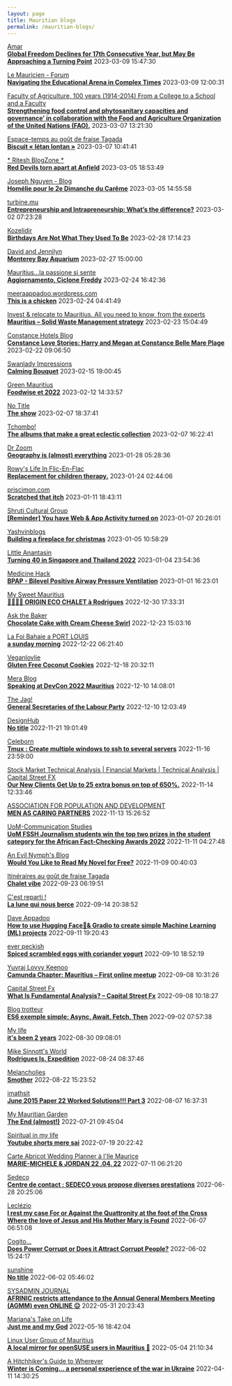 ```yaml
---
layout: page
title: Mauritian blogs
permalink: /mauritian-blogs/
---
```


[Amar](https://amarbheenick.blogspot.com/)  
**[Global Freedom Declines for 17th Consecutive Year, but May Be Approaching a Turning Point](https://amarbheenick.blogspot.com/2023/03/global-freedom-declines-for-17th.html)**  2023-03-09 15:47:30

[Le Mauricien - Forum](https://www.lemauricien.com/category/opinions/forum/)  
**[Navigating the Educational Arena in Complex Times](https://www.lemauricien.com/le-mauricien/navigating-the-educational-arena-in-complex-times/543930/)**  2023-03-09 12:00:31

[Faculty of Agriculture, 100 years (1914-2014)         From a College to a School and a Faculty](https://facultyagriculture.blogspot.com/)  
**[Strengthening food control and phytosanitary capacities and governance’ in collaboration with the Food and Agriculture Organization of the United Nations (FAO).](https://facultyagriculture.blogspot.com/2023/03/strengthening-food-control-and.html)**  2023-03-07 13:21:30

[Espace-temps au goût de fraise Tagada](http://gadatagada.blogspot.com/)  
**[Biscuit « létan lontan »](http://gadatagada.blogspot.com/2023/03/biscuit-letan-lontan.html)**  2023-03-07 10:41:41

[* Ritesh BlogZone *](https://ritesh2103.wordpress.com)  
**[Red Devils torn apart at Anfield](https://ritesh2103.wordpress.com/2023/03/05/red-devils-torn-apart-at-anfield/)**  2023-03-05 18:53:49

[Joseph Nguyen - Blog](https://josephnguyenmahebourg.blogspot.com/)  
**[Homélie pour le 2e Dimanche du Carême](https://josephnguyenmahebourg.blogspot.com/2023/03/homelie-pour-le-2e-dimanche-du-careme.html)**  2023-03-05 14:55:58

[turbine.mu](https://turbine.mu)  
**[Entrepreneurship and Intrapreneurship: What’s the difference?](https://turbine.mu/2023/03/02/difference-between-entrepreneurship-intrapreneurship/)**  2023-03-02 07:23:28

[Kozelidir](http://kozelidir.blogspot.com/)  
**[Birthdays Are Not What They Used To Be](http://kozelidir.blogspot.com/2023/02/birthdays-are-not-what-they-used-to-be.html)**  2023-02-28 17:14:23

[David and Jennilyn](https://davidandjennilyn.com)  
**[Monterey Bay Aquarium](https://davidandjennilyn.com/2023/02/27/monterey-bay-aquarium/)**  2023-02-27 15:00:00

[Mauritius...la passione si sente](https://mauritiuslapassionesisente.blogspot.com/)  
**[Aggiornamento, Ciclone Freddy](https://mauritiuslapassionesisente.blogspot.com/2023/02/freddy-passera-da-grand-baie-alle-17.html)**  2023-02-24 16:42:36

[meeraappadoo.wordpress.com](https://meeraappadoo.wordpress.com)  
**[This is a chicken](https://meeraappadoo.wordpress.com/2023/02/24/this-is-a-chicken/)**  2023-02-24 04:41:49

[Invest & relocate to Mauritius. All you need to know, from the experts](https://relocationmauritius.wordpress.com)  
**[Mauritius – Solid Waste Management strategy](https://relocationmauritius.wordpress.com/2023/02/23/mauritius-solid-waste-management-strategy/)**  2023-02-23 15:04:49

[Constance Hotels Blog](https://blog.constancehotels.com)  
**[Constance Love Stories: Harry and Megan at Constance Belle Mare Plage](https://blog.constancehotels.com/constance-love-stories-harry-and-megan-at-constance-belle-mare-plage/)**  2023-02-22 09:06:50

[Swanlady Impressions](https://swanlady-impressions.blogspot.com/)  
**[Calming Bouquet](https://swanlady-impressions.blogspot.com/2023/02/calming-bouquet.html)**  2023-02-15 19:00:45

[Green Mauritius](https://greenmauritius.blogspot.com/)  
**[Foodwise et 2022](https://greenmauritius.blogspot.com/2023/02/foodwise-et-2022.html)**  2023-02-12 14:33:57

[No Title](https://vintishgokool.blogspot.com/)  
**[The show](https://vintishgokool.blogspot.com/2023/02/the-show.html)**  2023-02-07 18:37:41

[Tchombo!](https://tchombo.blogspot.com/)  
**[The albums that make a great eclectic collection](https://tchombo.blogspot.com/2023/01/the-albums-that-make-great-eclectic.html)**  2023-02-07 16:22:41

[Dr Zoom](https://zoomdr.blogspot.com/)  
**[Geography is (almost) everything](https://zoomdr.blogspot.com/2023/01/geography-is-almost-everything.html)**  2023-01-28 05:28:36

[Rowy's Life In Flic-En-Flac](https://flicenflac.blogspot.com/)  
**[Replacement for children therapy.](https://flicenflac.blogspot.com/2023/01/replacement-for-children-therapy.html)**  2023-01-24 02:44:06

[priscimon.com](https://priscimon.com/blog)  
**[Scratched that itch](https://priscimon.com/blog/2023/01/11/scratched-that-itch/)**  2023-01-11 18:43:11

[Shruti Cultural Group](https://shruticulturalgroup.blogspot.com/)  
**[[Reminder] You have Web & App Activity turned on](https://shruticulturalgroup.blogspot.com/2023/01/reminder-you-have-web-app-activity.html)**  2023-01-07 20:26:01

[Yashvinblogs](https://yashvinblogs.com)  
**[Building a fireplace for christmas](https://yashvinblogs.com/2023/01/05/fireplace-for-christmas/)**  2023-01-05 10:58:29

[Little Anantasin](https://littleanantasin.wordpress.com)  
**[Turning 40 in Singapore and Thailand 2022](https://littleanantasin.wordpress.com/2023/01/04/turning-40-in-singapore-and-thailand-2022/)**  2023-01-04 23:54:36

[Medicine Hack](http://www.medicinehack.com/)  
**[BPAP - Bilevel Positive Airway Pressure Ventilation](http://www.medicinehack.com/2020/04/bpap-bilevel-positive-airway-pressure.html)**  2023-01-01 16:23:01

[My Sweet Mauritius](https://mysweetmauritius.blogspot.com/)  
**[🌴🇲🇺🌴 ORIGIN ECO CHALET à Rodrigues](https://mysweetmauritius.blogspot.com/2022/12/origin-eco-chalet-rodrigues.html)**  2022-12-30 17:33:31

[Ask the Baker](https://nashbakery.blogspot.com/)  
**[Chocolate Cake with Cream Cheese Swirl](https://nashbakery.blogspot.com/2022/12/chocolate-cake-with-cream-cheese-swirl.html)**  2022-12-23 15:03:16

[La  Foi Bahaie a PORT LOUIS](https://bahai-portlouis-ile-maurice.blogspot.com/)  
**[a sunday morning](https://bahai-portlouis-ile-maurice.blogspot.com/2008/09/sunday-morning.html)**  2022-12-22 06:21:40

[Veganlovlie](https://veganlovlie.com)  
**[Gluten Free Coconut Cookies](https://veganlovlie.com/gluten-free-coconut-cookies/)**  2022-12-18 20:32:11

[Mera Blog](https://nayarweb.com/blog)  
**[Speaking at DevCon 2022 Mauritius](https://nayarweb.com/blog/2022/speaking-at-devcon-2022-mauritius/)**  2022-12-10 14:08:01

[The Jag!](https://morisk.blogspot.com/)  
**[General Secretaries of the Labour Party](https://morisk.blogspot.com/2022/12/general-secretaries-of-labour-party.html)**  2022-12-10 12:03:49

[DesignHub](https://theolivertwistblog.blogspot.com/)  
**[No title](https://theolivertwistblog.blogspot.com/2022/11/blog-post_21.html)**  2022-11-21 19:01:49

[Celeborn](http://blog.atwin.org/)  
**[Tmux : Create multiple windows to ssh to several servers](http://blog.atwin.org/2022/11/tmux-create-multiple-windows-to-ssh-to.html)**  2022-11-16 23:59:00

[Stock Market Technical Analysis &#124; Financial Markets &#124; Technical Analysis &#124; Capital Street FX](https://dailytechnicalanalysisforexnews.blogspot.com/)  
**[Our New Clients Get Up to 25 extra bonus on top of 650%.](https://dailytechnicalanalysisforexnews.blogspot.com/2022/11/our-new-clients-get-up-to-25-extra.html)**  2022-11-14 12:33:46

[ASSOCIATION FOR POPULATION AND DEVELOPMENT](https://apdmauritius.blogspot.com/)  
**[MEN AS CARING PARTNERS](https://apdmauritius.blogspot.com/2022/11/men-as-caring-partners.html)**  2022-11-13 15:26:52

[UoM-Communication Studies](https://comstudies.wordpress.com)  
**[UoM FSSH Journalism students win the top two prizes in the student category for the African Fact-Checking Awards 2022](https://comstudies.wordpress.com/2022/11/11/uom-fssh-journalism-students-win-the-top-two-prizes-in-the-student-category-for-the-african-fact-checking-awards-2022/)**  2022-11-11 04:27:48

[An Evil Nymph's Blog](https://evilnymphstuff.wordpress.com)  
**[Would You Like to Read My Novel for Free?](https://evilnymphstuff.wordpress.com/2022/11/09/would-you-like-to-read-my-novel-for-free/)**  2022-11-09 00:40:03

[Itinéraires au goût de fraise Tagada](http://gadatagada-portfolio.blogspot.com/)  
**[Chalet vibe](http://gadatagada-portfolio.blogspot.com/2022/09/chalet-vibe.html)**  2022-09-23 06:19:51

[C'est reparti !](https://c-est-reparti.blogspot.com/)  
**[La lune qui nous berce](https://c-est-reparti.blogspot.com/2022/09/la-lune-qui-nous-berce.html)**  2022-09-14 20:38:52

[Dave Appadoo](https://daveappadoo.com/)  
**[How to use Hugging Face🤗& Gradio to create simple Machine Learning (ML) projects](https://daveappadoo.com/how-to-use-hugging-face-gradio-to-create-simple-machine-learning-ml-projects/)**  2022-09-11 19:20:43

[ever peckish](https://everpeckish.com)  
**[Spiced scrambled eggs with coriander yogurt](https://everpeckish.com/spiced-scrambled-eggs-with-coriander-yogurt/?utm_source=rss&utm_medium=rss&utm_campaign=spiced-scrambled-eggs-with-coriander-yogurt)**  2022-09-10 18:52:19

[Yuvraj Lovvy Keenoo](https://lovvy.wordpress.com)  
**[Camunda Chapter: Mauritius – First online meetup](https://lovvy.wordpress.com/2022/09/08/camunda-chapter-mauritius-first-online-meetup/)**  2022-09-08 10:31:26

[Capital Street Fx](https://capital-streetfx.blogspot.com/)  
**[What Is Fundamental Analysis? – Capital Street Fx](https://capital-streetfx.blogspot.com/2022/09/what-is-fundamental-analysis-capital.html)**  2022-09-08 10:18:27

[Blog trotteur](https://patoutafeca.blogspot.com/)  
**[ES6 exemple simple: Async, Await, Fetch, Then](https://patoutafeca.blogspot.com/2022/09/es6-exemple-simple-async-await-fetch.html)**  2022-09-02 07:57:38

[My life](https://myanonymouslife24.blogspot.com/)  
**[it's been 2 years](https://myanonymouslife24.blogspot.com/2022/08/its-been-2-years.html)**  2022-08-30 09:08:01

[Mike Sinnott's World](https://msinnott.net)  
**[Rodrigues Is. Expedition](https://msinnott.net/2022/08/24/rodrigues-is-expedition/)**  2022-08-24 08:37:46

[Melancholies](https://faustianmatters.blogspot.com/)  
**[Smother](https://faustianmatters.blogspot.com/2022/08/smother.html)**  2022-08-22 15:23:52

[imathsit](https://imathsit.blogspot.com/)  
**[June 2015 Paper 22 Worked Solutions!!! Part 3](https://imathsit.blogspot.com/2022/08/june-2015-paper-22-solutions-part-3.html)**  2022-08-07 16:37:31

[My Mauritian Garden](https://mymauritiangarden.wordpress.com)  
**[The End (almost!)](https://mymauritiangarden.wordpress.com/2022/07/21/the-end-almost/)**  2022-07-21 09:45:04

[Spiritual in my life](https://spiritualinlife23.blogspot.com/)  
**[Youtube shorts mere sai](https://spiritualinlife23.blogspot.com/2022/07/youtube-shorts-mere-sai_19.html)**  2022-07-19 20:22:42

[Carte Abricot Wedding Planner à l'Ile Maurice](https://carteabricotwedding.blogspot.com/)  
**[MARIE-MICHELE & JORDAN  22 .04. 22](https://carteabricotwedding.blogspot.com/2022/06/mariage-flic-en-flac-22-04-22.html)**  2022-07-11 06:21:20

[Sedeco](https://sedecobtob.blogspot.com/)  
**[Centre de contact : SEDECO vous propose diverses prestations](https://sedecobtob.blogspot.com/2022/06/centre-de-contact-sedeco-vous-propose.html)**  2022-06-28 20:25:06

[Leclézio](https://lleclezio.blogspot.com/)  
**[I rest my case For or Against the Quattronity  at the foot of the Cross Where the love of Jesus and His Mother Mary is Found](https://lleclezio.blogspot.com/2022/06/i-rest-my-case-for-or-against.html)**  2022-06-07 06:51:08

[Cogito...](https://patil-hunma.blogspot.com/)  
**[Does Power Corrupt or Does it Attract Corrupt People?](https://patil-hunma.blogspot.com/2022/06/does-power-corrupt-or-does-it-attract.html)**  2022-06-02 15:24:17

[sunshine](https://sooriamoorthy.blogspot.com/)  
**[No title](https://sooriamoorthy.blogspot.com/2022/06/ce-qui-menace-le-plus-la-democratie-au.html)**  2022-06-02 05:46:02

[SYSADMIN JOURNAL](https://sysadmin-journal.com/)  
**[AFRINIC restricts attendance to the Annual General Members Meeting (AGMM) even ONLINE 😐](https://sysadmin-journal.com/afrinic-restricts-attendance-to-the-annual-general-members-meeting-even-online/)**  2022-05-31 20:23:43

[Mariana's Take on Life](https://marianaseriche.blogspot.com/)  
**[Just me and my God](https://marianaseriche.blogspot.com/2022/05/most-of-my-life-i-thought-that-prayer.html)**  2022-05-16 18:42:04

[Linux User Group of Mauritius](https://lugm.org)  
**[A local mirror for openSUSE users in Mauritius 🥳](https://sysadmin-journal.com/local-mirror-for-opensuse-users-in-mauritius/)**  2022-05-04 21:10:34

[A Hitchhiker's Guide to Wherever](https://ashwinad.wordpress.com)  
**[Winter is Coming… a personal experience of the war in Ukraine](https://ashwinad.wordpress.com/2022/04/11/winter-is-coming-a-personal-experience-of-the-war-in-ukraine/)**  2022-04-11 14:30:25

<div style="height:0;width:0;overflow:hidden;"></div>